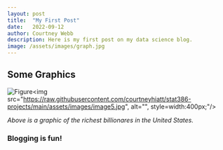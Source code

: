 ```yaml
---
layout: post
title:  "My First Post"
date:   2022-09-12
author: Courtney Webb
description: Here is my first post on my data science blog.
image: /assets/images/graph.jpg
---
```


## Some Graphics

![Figure](https://github.com/courtneyhiatt/stat386-projects/raw/main/assets/images/billionares.jpg)<img src="https://raw.githubusercontent.com/courtneyhiatt/stat386-projects/main/assets/images/image5.jpg", alt="", style=width:400px;"/>

*Above is a graphic of the richest billionares in the United States.* 


### Blogging is fun!
